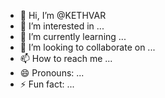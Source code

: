 - 👋 Hi, I’m @KETHVAR
- 👀 I’m interested in ...
- 🌱 I’m currently learning ...
- 💞️ I’m looking to collaborate on ...
- 📫 How to reach me ...
- 😄 Pronouns: ...
- ⚡ Fun fact: ...

<!---
KETHVAR/KETHVAR is a ✨ special ✨ repository because its `README.md` (this file) appears on your GitHub profile.
You can click the Preview link to take a look at your changes.
--->
